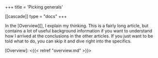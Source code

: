 +++
title = 'Picking generals'

[[cascade]]
   type = "docs"
+++

In the [Overview][], I explain my thinking.  This is a fairly long article, but
contains a lot of useful background information if you want to understand how I
arrived at the conclusions in the other articles. If you just want to be told
what to do, you can skip it and dive right into the specifics.

[Overview]: <{{< relref "overview.md" >}}>

